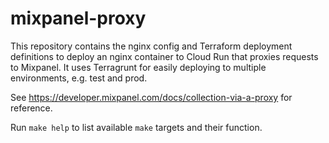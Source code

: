 # mixpanel-proxy

This repository contains the nginx config and Terraform deployment definitions to deploy an nginx container to Cloud Run that proxies requests to Mixpanel. It uses Terragrunt for easily deploying to multiple environments, e.g. test and prod.

See https://developer.mixpanel.com/docs/collection-via-a-proxy for reference.

Run `make help` to list available `make` targets and their function.
